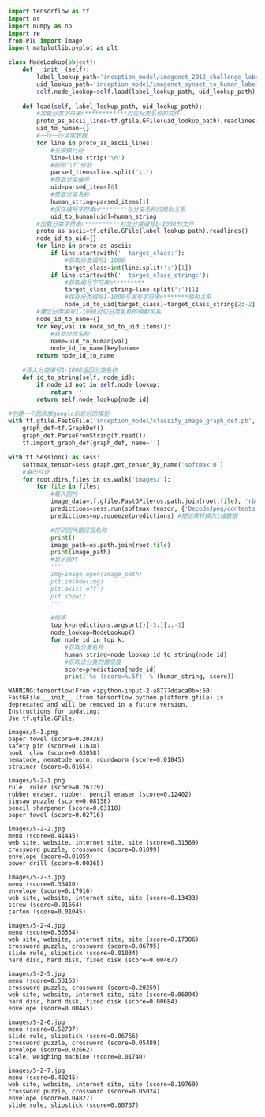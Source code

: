 

```python
import tensorflow as tf
import os
import numpy as np
import re
from PIL import Image
import matplotlib.pyplot as plt
```


```python
class NodeLookup(object):
    def __init__(self):
        label_lookup_path='inception_model/imagenet_2012_challenge_label_map_proto.pbtxt'
        uid_lookup_path='inception_model/imagenet_synset_to_human_label_map.txt'
        self.node_lookup=self.load(label_lookup_path, uid_lookup_path)
        
    def load(self, label_lookup_path, uid_lookup_path):
        #加载分类字符串n************对应分类名称的文件
        proto_as_ascii_lines=tf.gfile.GFile(uid_lookup_path).readlines()
        uid_to_human={}
        #一行一行读取数据
        for line in proto_as_ascii_lines:
            #去掉换行符
            line=line.strip('\n')
            #按照‘\t’分割
            parsed_items=line.split('\t')
            #获取分类编号
            uid=parsed_items[0]
            #获取分类名称
            human_string=parsed_items[1]
            #保存编号字符串n********与分类名称的映射关系
            uid_to_human[uid]=human_string
        #加载分类字符串n**********对应分类编号1-1000的文件
        proto_as_ascii=tf.gfile.GFile(label_lookup_path).readlines()
        node_id_to_uid={}
        for line in proto_as_ascii:
            if line.startswith('  target_class:'):
                #获取分类编号1-1000
                target_class=int(line.split(':')[1])
            if line.startswith('  target_class_string:'):
                #获取编号字符串n*********
                target_class_string=line.split(':')[1]
                #保存分类编号1-1000与编号字符串n*******映射关系
                node_id_to_uid[target_class]=target_class_string[2:-2]
        #建立分类编号1-1000对应分类名称的映射关系
        node_id_to_name={}
        for key,val in node_id_to_uid.items():
            #获取分类名称
            name=uid_to_human[val]
            node_id_to_name[key]=name
        return node_id_to_name

    #传入分类编号1-1000返回分类名称
    def id_to_string(self, node_id):
        if node_id not in self.node_lookup:
            return ''
        return self.node_lookup[node_id]

#创建一个图来放google训练好的模型
with tf.gfile.FastGFile('inception_model/classify_image_graph_def.pb', 'rb') as f:
    graph_def=tf.GraphDef()
    graph_def.ParseFromString(f.read())
    tf.import_graph_def(graph_def, name='')

with tf.Session() as sess:
    softmax_tensor=sess.graph.get_tensor_by_name('softmax:0')
    #遍历目录
    for root,dirs,files in os.walk('images/'):
        for file in files:
            #载入图片
            image_data=tf.gfile.FastGFile(os.path.join(root,file), 'rb').read()
            predictions=sess.run(softmax_tensor, {'DecodeJpeg/contents:0' : image_data}) #图片格式是jpg格式
            predictions=np.squeeze(predictions) #把结果转换为1维数据

            #打印图片路径及名称
            print()
            image_path=os.path.join(root,file)
            print(image_path)
            #显示图片
            '''
            img=Image.open(image_path)
            plt.imshow(img)
            plt.axis('off')
            plt.show()
            '''

            #排序
            top_k=predictions.argsort()[-5:][::-1]
            node_lookup=NodeLookup()
            for node_id in top_k:
                #获取分类名称
                human_string=node_lookup.id_to_string(node_id)
                #获取该分类的置信度
                score=predictions[node_id]
                print('%s (score=%.5f)' % (human_string, score))
```

    WARNING:tensorflow:From <ipython-input-2-a8777ddaca0b>:50: FastGFile.__init__ (from tensorflow.python.platform.gfile) is deprecated and will be removed in a future version.
    Instructions for updating:
    Use tf.gfile.GFile.
    
    images/5-1.png
    paper towel (score=0.20438)
    safety pin (score=0.11638)
    hook, claw (score=0.03058)
    nematode, nematode worm, roundworm (score=0.01845)
    strainer (score=0.01654)
    
    images/5-2-1.png
    rule, ruler (score=0.26179)
    rubber eraser, rubber, pencil eraser (score=0.12402)
    jigsaw puzzle (score=0.08158)
    pencil sharpener (score=0.03118)
    paper towel (score=0.02716)
    
    images/5-2-2.jpg
    menu (score=0.41445)
    web site, website, internet site, site (score=0.31569)
    crossword puzzle, crossword (score=0.01099)
    envelope (score=0.01059)
    power drill (score=0.00265)
    
    images/5-2-3.jpg
    menu (score=0.33410)
    envelope (score=0.17916)
    web site, website, internet site, site (score=0.13433)
    screw (score=0.01664)
    carton (score=0.01045)
    
    images/5-2-4.jpg
    menu (score=0.56554)
    web site, website, internet site, site (score=0.17386)
    crossword puzzle, crossword (score=0.06795)
    slide rule, slipstick (score=0.01034)
    hard disc, hard disk, fixed disk (score=0.00467)
    
    images/5-2-5.jpg
    menu (score=0.53163)
    crossword puzzle, crossword (score=0.20259)
    web site, website, internet site, site (score=0.06094)
    hard disc, hard disk, fixed disk (score=0.00684)
    envelope (score=0.00445)
    
    images/5-2-6.jpg
    menu (score=0.52707)
    slide rule, slipstick (score=0.06766)
    crossword puzzle, crossword (score=0.05489)
    envelope (score=0.02662)
    scale, weighing machine (score=0.01740)
    
    images/5-2-7.jpg
    menu (score=0.40245)
    web site, website, internet site, site (score=0.19769)
    crossword puzzle, crossword (score=0.05024)
    envelope (score=0.04827)
    slide rule, slipstick (score=0.00737)
    


```python

```
